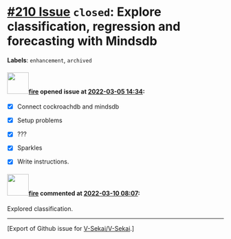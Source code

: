 # [\#210 Issue](https://github.com/V-Sekai/V-Sekai/issues/210) `closed`: Explore classification, regression and forecasting with Mindsdb
**Labels**: `enhancement`, `archived`


#### <img src="https://avatars.githubusercontent.com/u/32321?u=c2e06a3d2b49a467aa907e54aa259516440267cc&v=4" width="50">[fire](https://github.com/fire) opened issue at [2022-03-05 14:34](https://github.com/V-Sekai/V-Sekai/issues/210):

- [x] Connect cockroachdb and mindsdb
- [x] Setup problems
- [x] ???
- [x] Sparkles
- [x] Write instructions.


#### <img src="https://avatars.githubusercontent.com/u/32321?u=c2e06a3d2b49a467aa907e54aa259516440267cc&v=4" width="50">[fire](https://github.com/fire) commented at [2022-03-10 08:07](https://github.com/V-Sekai/V-Sekai/issues/210#issuecomment-1063770736):

Explored classification.


-------------------------------------------------------------------------------



[Export of Github issue for [V-Sekai/V-Sekai](https://github.com/V-Sekai/V-Sekai).]
